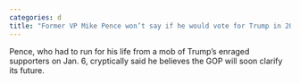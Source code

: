 ```yaml
---
categories: d
title: "Former VP Mike Pence won’t say if he would vote for Trump in 2024"
---
```

Pence, who had to run for his life from a mob of Trump’s enraged supporters on Jan. 6, cryptically said he believes the GOP will soon clarify its future.